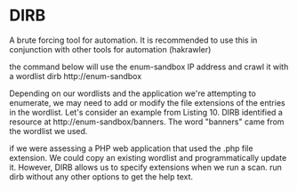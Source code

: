 # DIRB

A brute forcing tool for automation. It is recommended to use this in conjunction with other tools for automation (hakrawler)

the command below will use the enum-sandbox IP address and crawl it with a wordlist
dirb http://enum-sandbox

Depending on our wordlists and the application we're attempting to enumerate, we may need to add or modify the file extensions of the entries in the wordlist. Let's consider an example from Listing 10. DIRB identified a resource at http://enum-sandbox/banners. The word "banners" came from the wordlist we used.

if we were assessing a PHP web application that used the .php file extension. We could copy an existing wordlist and programmatically update it. However, DIRB allows us to specify extensions when we run a scan. run dirb without any other options to get the help text.
